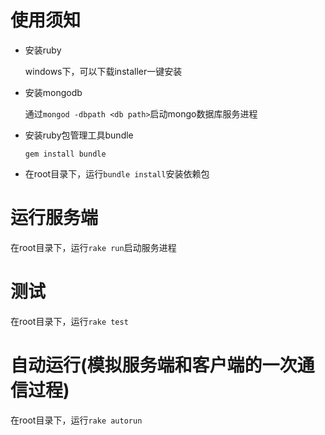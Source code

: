 
# 使用须知

* 安装ruby

    windows下，可以下载installer一键安装

* 安装mongodb

    通过`mongod -dbpath <db path>`启动mongo数据库服务进程

* 安装ruby包管理工具bundle

    `gem install bundle`

* 在root目录下，运行`bundle install`安装依赖包

# 运行服务端

在root目录下，运行`rake run`启动服务进程

# 测试

在root目录下，运行`rake test`

# 自动运行(模拟服务端和客户端的一次通信过程)

在root目录下，运行`rake autorun`

